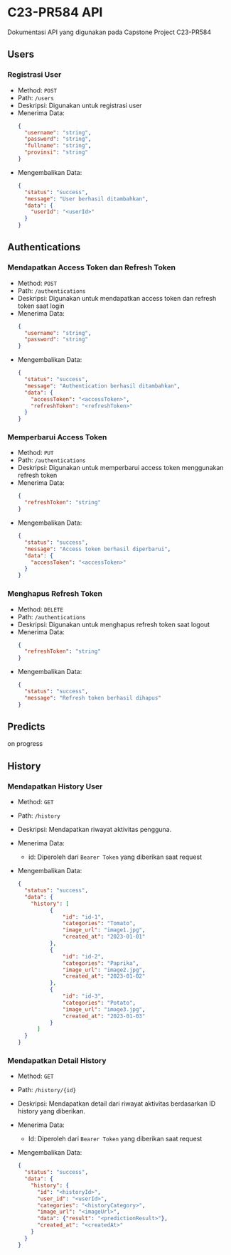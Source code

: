 # C23-PR584 API
Dokumentasi API yang digunakan pada Capstone Project C23-PR584


## Users

### Registrasi User

- Method: `POST`
- Path: `/users`
- Deskripsi: Digunakan untuk registrasi user
- Menerima Data:
  ```json
  {
    "username": "string",
    "password": "string",
    "fullname": "string",
    "provinsi": "string"
  }
  ```
- Mengembalikan Data:
  ```json
  {
    "status": "success",
    "message": "User berhasil ditambahkan",
    "data": {
      "userId": "<userId>"
    }
  }
  ```

## Authentications

### Mendapatkan Access Token dan Refresh Token

- Method: `POST`
- Path: `/authentications`
- Deskripsi: Digunakan untuk mendapatkan access token dan refresh token saat login
- Menerima Data:
  ```json
  {
    "username": "string",
    "password": "string"
  }
  ```
- Mengembalikan Data:
  ```json
  {
    "status": "success",
    "message": "Authentication berhasil ditambahkan",
    "data": {
      "accessToken": "<accessToken>",
      "refreshToken": "<refreshToken>"
    }
  }
  ```

### Memperbarui Access Token

- Method: `PUT`
- Path: `/authentications`
- Deskripsi: Digunakan untuk memperbarui access token menggunakan refresh token
- Menerima Data:
  ```json
  {
    "refreshToken": "string"
  }
  ```
- Mengembalikan Data:
  ```json
  {
    "status": "success",
    "message": "Access token berhasil diperbarui",
    "data": {
      "accessToken": "<accessToken>"
    }
  }
  ```

### Menghapus Refresh Token

- Method: `DELETE`
- Path: `/authentications`
- Deskripsi: Digunakan untuk menghapus refresh token saat logout
- Menerima Data:
  ```json
  {
    "refreshToken": "string"
  }
  ```
- Mengembalikan Data:
  ```json
  {
    "status": "success",
    "message": "Refresh token berhasil dihapus"
  }
  ```

## Predicts
on progress

## History

### Mendapatkan History User

- Method: `GET`
- Path: `/history`
- Deskripsi: Mendapatkan riwayat aktivitas pengguna.
- Menerima Data:
	- id: Diperoleh dari `Bearer Token` yang diberikan saat request
  
- Mengembalikan Data:
  ```json
  {
    "status": "success",
    "data": {
      "history": [
            {
                "id": "id-1",
                "categories": "Tomato",
                "image_url": "image1.jpg",
                "created_at": "2023-01-01"
            },
            {
                "id": "id-2",
                "categories": "Paprika",
                "image_url": "image2.jpg",
                "created_at": "2023-01-02"
            },
            {
                "id": "id-3",
                "categories": "Potato",
                "image_url": "image3.jpg",
                "created_at": "2023-01-03"
            }
        ]
    }
  }
  ```

### Mendapatkan Detail History

- Method: `GET`
- Path: `/history/{id}`
- Deskripsi: Mendapatkan detail dari riwayat aktivitas berdasarkan ID history yang diberikan.
- Menerima Data:
	- Id: Diperoleh dari `Bearer Token` yang diberikan saat request
  
- Mengembalikan Data:
  ```json
  {
    "status": "success",
    "data": {
      "history": {
        "id": "<historyId>",
        "user_id": "<userId>",
        "categories": "<historyCategory>",
        "image_url": "<imageUrl>",
        "data": {"result": "<predictionResult>"},
        "created_at": "<createdAt>"
      }
    }
  }
  ```